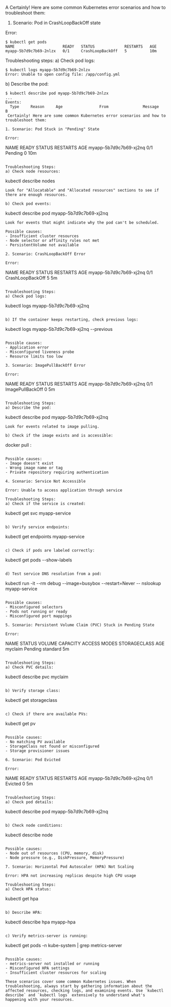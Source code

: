 A
 Certainly! Here are some common Kubernetes error scenarios and how to troubleshoot them:

1. Scenario: Pod in CrashLoopBackOff state

Error:
```
$ kubectl get pods
NAME                     READY   STATUS             RESTARTS   AGE
myapp-5b7d9c7b69-2nlzx   0/1     CrashLoopBackOff   5          10m
```

Troubleshooting steps:
a) Check pod logs:
```
$ kubectl logs myapp-5b7d9c7b69-2nlzx
Error: Unable to open config file: /app/config.yml
```

b) Describe the pod:
```
$ kubectl describe pod myapp-5b7d9c7b69-2nlzx
...
Events:
  Type     Reason     Age                From               Message
B
 Certainly! Here are some common Kubernetes error scenarios and how to troubleshoot them:

1. Scenario: Pod Stuck in "Pending" State

Error:
```
NAME                     READY   STATUS    RESTARTS   AGE
myapp-5b7d9c7b69-xj2nq   0/1     Pending   0          10m
```

Troubleshooting Steps:
a) Check node resources:
```
kubectl describe nodes
```
Look for "Allocatable" and "Allocated resources" sections to see if there are enough resources.

b) Check pod events:
```
kubectl describe pod myapp-5b7d9c7b69-xj2nq
```
Look for events that might indicate why the pod can't be scheduled.

Possible causes:
- Insufficient cluster resources
- Node selector or affinity rules not met
- PersistentVolume not available

2. Scenario: CrashLoopBackOff Error

Error:
```
NAME                     READY   STATUS             RESTARTS   AGE
myapp-5b7d9c7b69-xj2nq   0/1     CrashLoopBackOff   5          5m
```

Troubleshooting Steps:
a) Check pod logs:
```
kubectl logs myapp-5b7d9c7b69-xj2nq
```

b) If the container keeps restarting, check previous logs:
```
kubectl logs myapp-5b7d9c7b69-xj2nq --previous
```

Possible causes:
- Application error
- Misconfigured liveness probe
- Resource limits too low

3. Scenario: ImagePullBackOff Error

Error:
```
NAME                     READY   STATUS             RESTARTS   AGE
myapp-5b7d9c7b69-xj2nq   0/1     ImagePullBackOff   0          5m
```

Troubleshooting Steps:
a) Describe the pod:
```
kubectl describe pod myapp-5b7d9c7b69-xj2nq
```
Look for events related to image pulling.

b) Check if the image exists and is accessible:
```
docker pull <image-name>:<tag>
```

Possible causes:
- Image doesn't exist
- Wrong image name or tag
- Private repository requiring authentication

4. Scenario: Service Not Accessible

Error: Unable to access application through service

Troubleshooting Steps:
a) Check if the service is created:
```
kubectl get svc myapp-service
```

b) Verify service endpoints:
```
kubectl get endpoints myapp-service
```

c) Check if pods are labeled correctly:
```
kubectl get pods --show-labels
```

d) Test service DNS resolution from a pod:
```
kubectl run -it --rm debug --image=busybox --restart=Never -- nslookup myapp-service
```

Possible causes:
- Misconfigured selectors
- Pods not running or ready
- Misconfigured port mappings

5. Scenario: Persistent Volume Claim (PVC) Stuck in Pending State

Error:
```
NAME        STATUS    VOLUME   CAPACITY   ACCESS MODES   STORAGECLASS   AGE
myclaim     Pending                                      standard       5m
```

Troubleshooting Steps:
a) Check PVC details:
```
kubectl describe pvc myclaim
```

b) Verify storage class:
```
kubectl get storageclass
```

c) Check if there are available PVs:
```
kubectl get pv
```

Possible causes:
- No matching PV available
- StorageClass not found or misconfigured
- Storage provisioner issues

6. Scenario: Pod Evicted

Error:
```
NAME                     READY   STATUS    RESTARTS   AGE
myapp-5b7d9c7b69-xj2nq   0/1     Evicted   0          5m
```

Troubleshooting Steps:
a) Check pod details:
```
kubectl describe pod myapp-5b7d9c7b69-xj2nq
```

b) Check node conditions:
```
kubectl describe node <node-name>
```

Possible causes:
- Node out of resources (CPU, memory, disk)
- Node pressure (e.g., DiskPressure, MemoryPressure)

7. Scenario: Horizontal Pod Autoscaler (HPA) Not Scaling

Error: HPA not increasing replicas despite high CPU usage

Troubleshooting Steps:
a) Check HPA status:
```
kubectl get hpa
```

b) Describe HPA:
```
kubectl describe hpa myapp-hpa
```

c) Verify metrics-server is running:
```
kubectl get pods -n kube-system | grep metrics-server
```

Possible causes:
- metrics-server not installed or running
- Misconfigured HPA settings
- Insufficient cluster resources for scaling

These scenarios cover some common Kubernetes issues. When troubleshooting, always start by gathering information about the affected resources, checking logs, and examining events. Use `kubectl describe` and `kubectl logs` extensively to understand what's happening with your resources.
